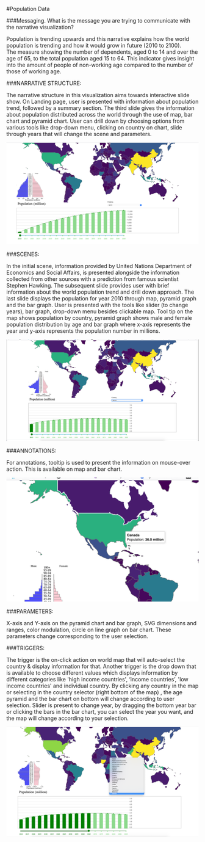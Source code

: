 #Population Data

###Messaging. What is the message you are trying to communicate with the narrative visualization?



Population is trending upwards and this narrative explains how the world population is trending and how it would grow in future (2010 to 2100).  
The measure showing the number of dependents, aged 0 to 14 and over the age of 65, to the total population aged 15 to 64. This indicator gives insight into the amount of people of non-working age compared to the number of those of working age.


###NARRATIVE STRUCTURE:


The narrative structure in this visualization aims towards interactive slide show. On Landing page, user is presented with information about population trend, followed by a summary section. The third slide gives the information about population distributed across the world through the use of map, bar chart and pyramid chart. User can drill down by choosing options from various tools like drop-down menu, clicking on country on chart, slide through years that will change the scene and parameters.

![screen 1](images/screen1.png)

###SCENES:


In the initial scene, information provided by United Nations Department of Economics and Social Affairs, is presented alongside the information collected from other sources with a prediction from famous scientist Stephen Hawking.  The subsequent slide provides user with brief information about the world population trend and drill down approach. 
The last slide displays the population for year 2010 through map, pyramid graph and the bar graph. User is presented with the tools like slider (to change years), bar graph, drop-down menu besides clickable map.  Tool tip on the map shows population by country, pyramid graph shows male and female population distribution by age and bar graph where x-axis represents the year and y-axis represents the population number in millions.


![screen 2](images/scenes.png)



###ANNOTATIONS:

For annotations, tooltip is used to present the information on mouse-over action. This is available on map and bar chart.

![screen 3](images/tooltip.png)


###PARAMETERS:

X-axis and Y-axis on the pyramid chart and bar graph, SVG dimensions and ranges, color modulation, circle on line graph on bar chart. These parameters change corresponding to the user selection.


###TRIGGERS:


The trigger is the on-click action on world map that will auto-select the country & display information for that. Another trigger is the drop down that is available to choose different values which displays information by different categories like 'high income countries', ‘income countries’, 'low income countries' and individual country. By clicking any country in the map or selecting in the country selector (right bottom of the map) , the age pyramid and the bar chart on bottom will change according to user selection. Slider is present to change year, by dragging the bottom year bar or clicking the bars in the bar chart, you can select the year you want, and the map will change according to your selection.

![screen 3](images/trigger.png)

